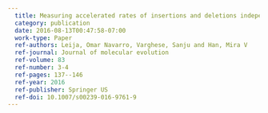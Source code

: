 ```yaml
---
  title: Measuring accelerated rates of insertions and deletions independent of rates of nucleotide substitution
  category: publication
  date: 2016-08-13T00:47:58-07:00
  work-type: Paper
  ref-authors: Leija, Omar Navarro, Varghese, Sanju and Han, Mira V
  ref-journal: Journal of molecular evolution
  ref-volume: 83
  ref-number: 3-4
  ref-pages: 137--146
  ref-year: 2016
  ref-publisher: Springer US
  ref-doi: 10.1007/s00239-016-9761-9
---
```

